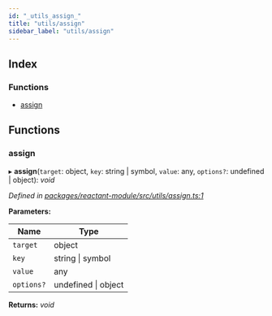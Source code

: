 ```yaml
---
id: "_utils_assign_"
title: "utils/assign"
sidebar_label: "utils/assign"
---
```


## Index

### Functions

* [assign](_utils_assign_.md#assign)

## Functions

###  assign

▸ **assign**(`target`: object, `key`: string | symbol, `value`: any, `options?`: undefined | object): *void*

*Defined in [packages/reactant-module/src/utils/assign.ts:1](https://github.com/unadlib/reactant/blob/1f3f457d/packages/reactant-module/src/utils/assign.ts#L1)*

**Parameters:**

Name | Type |
------ | ------ |
`target` | object |
`key` | string &#124; symbol |
`value` | any |
`options?` | undefined &#124; object |

**Returns:** *void*
